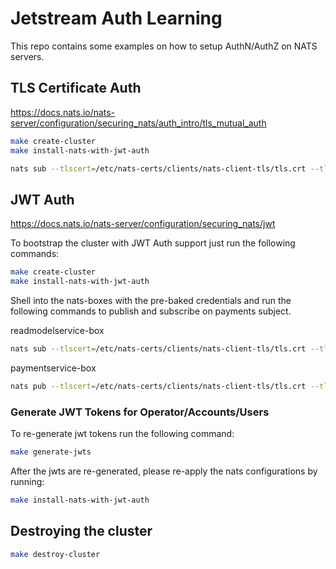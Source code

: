 # Jetstream Auth Learning

This repo contains some examples on how to setup AuthN/AuthZ on NATS servers.

## TLS Certificate Auth

https://docs.nats.io/nats-server/configuration/securing_nats/auth_intro/tls_mutual_auth

```bash
make create-cluster
make install-nats-with-jwt-auth
```

```bash
nats sub --tlscert=/etc/nats-certs/clients/nats-client-tls/tls.crt --tlskey=/etc/nats-certs/clients/nats-client-tls/tls.key --tlsca=/etc/nats-certs/clients/nats-client-tls/ca.crt --creds=/etc/nats-creds/readmodelservice/readmodelservice.creds payments.done
```

## JWT Auth

https://docs.nats.io/nats-server/configuration/securing_nats/jwt

To bootstrap the cluster with JWT Auth support just run the following commands:

```bash
make create-cluster
make install-nats-with-jwt-auth
```

Shell into the nats-boxes with the pre-baked credentials and run the following commands to publish and subscribe on payments subject.


readmodelservice-box
```bash
nats sub --tlscert=/etc/nats-certs/clients/nats-client-tls/tls.crt --tlskey=/etc/nats-certs/clients/nats-client-tls/tls.key --tlsca=/etc/nats-certs/clients/nats-client-tls/ca.crt --creds=/etc/nats-creds/readmodelservice/readmodelservice.creds payments.done
```

paymentservice-box
```bash
nats pub --tlscert=/etc/nats-certs/clients/nats-client-tls/tls.crt --tlskey=/etc/nats-certs/clients/nats-client-tls/tls.key --tlsca=/etc/nats-certs/clients/nats-client-tls/ca.crt --creds=/etc/nats-creds/paymentservice/paymentservice.creds payments.done message
```

### Generate JWT Tokens for Operator/Accounts/Users

To re-generate jwt tokens run the following command:

```bash
make generate-jwts
```
After the jwts are re-generated, please re-apply the nats configurations by running:

```bash
make install-nats-with-jwt-auth
```

## Destroying the cluster

```bash
make destroy-cluster
```
